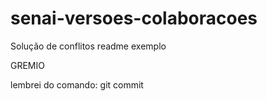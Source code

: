 # senai-versoes-colaboracoes
Solução de conflitos
readme exemplo

GREMIO

lembrei do comando: git commit
